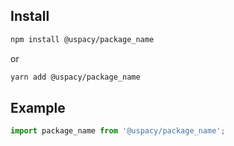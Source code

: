 ## Install

```sh
npm install @uspacy/package_name
```

or

```sh
yarn add @uspacy/package_name
```

## Example

```javascript
import package_name from '@uspacy/package_name';
```
